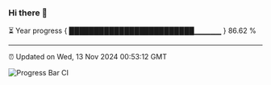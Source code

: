 ### Hi there 👋

⏳ Year progress { █████████████████████████▁▁▁▁▁ } 86.62 %

---

⏰ Updated on Wed, 13 Nov 2024 00:53:12 GMT

![Progress Bar CI](https://github.com/code-lakshay/GitHub-Actions-Demo/workflows/Progress%20Bar%20CI/badge.svg)
